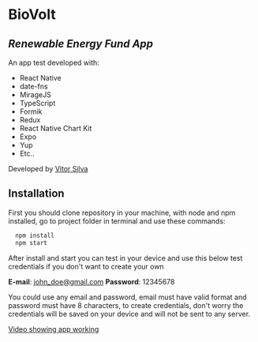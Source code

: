 # BioVolt
## _Renewable Energy Fund App_

An app test developed with:

- React Native
- date-fns
- MirageJS
- TypeScript
- Formik
- Redux
- React Native Chart Kit
- Expo
- Yup
- Etc..
 
Developed by [Vitor Silva](https://www.linkedin.com/in/vitor-s-1403b4134/)

## Installation

First you should clone repository in your machine, with node and npm installed, go to project folder in terminal and use these commands:

```sh
  npm install
  npm start
```

After install and start you can test in your device and use this below test credentials if you don't want to create your own

**E-mail**: john_doe@gmail.com
**Password**: 12345678

You could use any email and password, email must have valid format and password must have 8 characters, to create credentials, don't worry the credentials will be saved on your device and will not be sent to any server.

[Video showing app working](https://drive.google.com/file/d/1ri9gWzqlvUZPlivR0wVQ6s5y-iRZnuyK/view?usp=sharing)